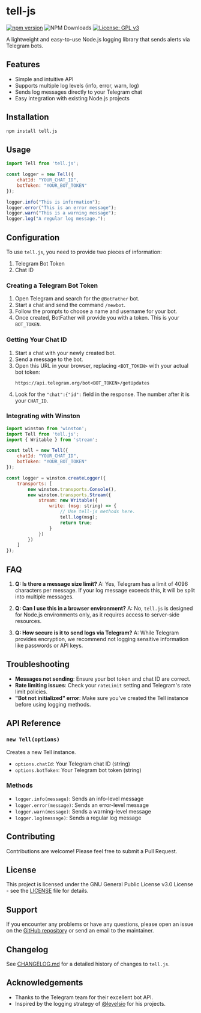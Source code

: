 # tell-js

[![npm version](https://img.shields.io/npm/v/tell-js.svg)](https://www.npmjs.com/package/tell-js)
![NPM Downloads](https://img.shields.io/npm/dw/tell-js)
[![License: GPL v3](https://img.shields.io/badge/License-GPLv3-blue.svg)](https://www.gnu.org/licenses/gpl-3.0)

A lightweight and easy-to-use Node.js logging library that sends alerts via Telegram bots.

## Features

- Simple and intuitive API
- Supports multiple log levels (info, error, warn, log)
- Sends log messages directly to your Telegram chat
- Easy integration with existing Node.js projects

## Installation

```bash
npm install tell.js
```

## Usage

```javascript
import Tell from 'tell.js';

const logger = new Tell({
    chatId: "YOUR_CHAT_ID",
    botToken: "YOUR_BOT_TOKEN"
});

logger.info("This is information");
logger.error("This is an error message");
logger.warn("This is a warning message");
logger.log("A regular log message.");
```

## Configuration

To use `tell.js`, you need to provide two pieces of information:

1. Telegram Bot Token
2. Chat ID

### Creating a Telegram Bot Token

1. Open Telegram and search for the `@BotFather` bot.
2. Start a chat and send the command `/newbot`.
3. Follow the prompts to choose a name and username for your bot.
4. Once created, BotFather will provide you with a token. This is your `BOT_TOKEN`.

### Getting Your Chat ID

1. Start a chat with your newly created bot.
2. Send a message to the bot.
3. Open this URL in your browser, replacing `<BOT_TOKEN>` with your actual bot token:
   ```
   https://api.telegram.org/bot<BOT_TOKEN>/getUpdates
   ```
4. Look for the `"chat":{"id":` field in the response. The number after it is your `CHAT_ID`.

### Integrating with Winston

```js
import winston from 'winston';
import Tell from 'tell.js';
import { Writable } from 'stream';

const tell = new Tell({
    chatId: "YOUR_CHAT_ID",
    botToken: "YOUR_BOT_TOKEN"
});

const logger = winston.createLogger({
    transports: [
        new winston.transports.Console(),
        new winston.transports.Stream({
            stream: new Writable({
                write: (msg: string) => {
                    // Use tell-js methods here.
                    tell.log(msg);
                    return true;
                }                
            })
        })
    ]
});
```

## FAQ

1. **Q: Is there a message size limit?**
   A: Yes, Telegram has a limit of 4096 characters per message. If your log message exceeds this, it will be split into multiple messages.

2. **Q: Can I use this in a browser environment?**
   A: No, `tell.js` is designed for Node.js environments only, as it requires access to server-side resources.

3. **Q: How secure is it to send logs via Telegram?**
   A: While Telegram provides encryption, we recommend not logging sensitive information like passwords or API keys.

## Troubleshooting

- **Messages not sending**: Ensure your bot token and chat ID are correct.
- **Rate limiting issues**: Check your `rateLimit` setting and Telegram's rate limit policies.
- **"Bot not initialized" error**: Make sure you've created the Tell instance before using logging methods.


## API Reference

### `new Tell(options)`

Creates a new Tell instance.

- `options.chatId`: Your Telegram chat ID (string)
- `options.botToken`: Your Telegram bot token (string)

### Methods

- `logger.info(message)`: Sends an info-level message
- `logger.error(message)`: Sends an error-level message
- `logger.warn(message)`: Sends a warning-level message
- `logger.log(message)`: Sends a regular log message

## Contributing

Contributions are welcome! Please feel free to submit a Pull Request.

## License

This project is licensed under the GNU General Public License v3.0
 License - see the [LICENSE](LICENSE) file for details.

## Support

If you encounter any problems or have any questions, please open an issue on the [GitHub repository](https://github.com/yourusername/tell.js/issues) or send an email to the maintainer.

## Changelog

See [CHANGELOG.md](CHANGELOG.md) for a detailed history of changes to `tell.js`.

## Acknowledgements

- Thanks to the Telegram team for their excellent bot API.
- Inspired by the logging strategy of [@levelsio](https://x.com/levelsio) for his projects.